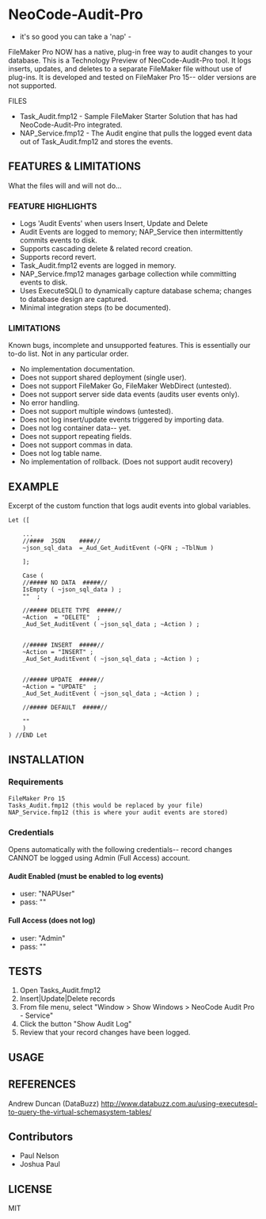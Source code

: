 # NeoCode-Audit-Pro 
- it's so good you can take a 'nap' -

FileMaker Pro NOW has a native, plug-in free way to audit changes to your database.  This is a Technology Preview of NeoCode-Audit-Pro tool. It logs inserts, updates, and deletes to a separate FileMaker file without use of plug-ins. It is developed and tested on FileMaker Pro 15-- older versions are not supported.

FILES
* Task_Audit.fmp12 - Sample FileMaker Starter Solution that has had NeoCode-Audit-Pro integrated.
* NAP_Service.fmp12 - The Audit engine that pulls the logged event data out of Task_Audit.fmp12 and stores the events.

## FEATURES & LIMITATIONS
What the files will and will not do...

### FEATURE HIGHLIGHTS
* Logs 'Audit Events' when users Insert, Update and Delete
* Audit Events are logged to memory; NAP_Service then intermittently commits events to disk.
* Supports cascading delete & related record creation.
* Supports record revert.
* Task_Audit.fmp12 events are logged in memory. 
* NAP_Service.fmp12 manages garbage collection while committing events to disk.
* Uses ExecuteSQL() to dynamically capture database schema; changes to database design are captured.
* Minimal integration steps (to be documented).

### LIMITATIONS
Known bugs, incomplete and unsupported features.  This is essentially our to-do list. Not in any particular order.

* No implementation documentation.
* Does not support shared deployment (single user).
* Does not support FileMaker Go, FileMaker WebDirect (untested).
* Does not support server side data events (audits user events only).
* No error handling.
* Does not support multiple windows (untested).
* Does not log insert/update events triggered by importing data.
* Does not log container data-- yet.
* Does not support repeating fields.
* Does not support commas in data.
* Does not log table name.
* No implementation of rollback. (Does not support audit recovery)



## EXAMPLE
Excerpt of the custom function that logs audit events into global variables.
```
Let ([
	
    ...
	//####	JSON 	####//
	~json_sql_data  =_Aud_Get_AuditEvent (~QFN ; ~TblNum )

	];
	
	Case ( 
	//##### NO DATA  #####//
	IsEmpty ( ~json_sql_data ) ;  
	""  ; 

	//##### DELETE TYPE  #####//
	~Action  = "DELETE"  ; 
	_Aud_Set_AuditEvent ( ~json_sql_data ; ~Action ) ; 


	//##### INSERT  #####//
	~Action = "INSERT" ; 
	_Aud_Set_AuditEvent ( ~json_sql_data ; ~Action ) ; 
	

	//##### UPDATE  #####// 
	~Action = "UPDATE"  ; 
	_Aud_Set_AuditEvent ( ~json_sql_data ; ~Action ) ; 
	
	//##### DEFAULT  #####//

	"" 
	)
) //END Let
```

## INSTALLATION
### Requirements
    FileMaker Pro 15
    Tasks_Audit.fmp12 (this would be replaced by your file)
    NAP_Service.fmp12 (this is where your audit events are stored)
   
### Credentials
Opens automatically with the following credentials-- record changes CANNOT be logged using Admin (Full Access) account.

#### Audit Enabled (must be enabled to log events)
* user: "NAPUser"
* pass: ""

#### Full Access  (does not log)
* user: "Admin"
* pass: ""


## TESTS
1. Open Tasks_Audit.fmp12
1. Insert|Update|Delete records
1. From file menu, select "Window > Show Windows > NeoCode Audit Pro - Service"
1. Click the button "Show Audit Log"
1. Review that your record changes have been logged.

 
## USAGE

## REFERENCES
Andrew Duncan (DataBuzz) http://www.databuzz.com.au/using-executesql-to-query-the-virtual-schemasystem-tables/

## Contributors
* Paul Nelson
* Joshua Paul

## LICENSE
MIT
